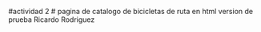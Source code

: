 #actividad 2 #
pagina de catalogo de bicicletas de ruta en html
version de prueba
Ricardo Rodriguez 